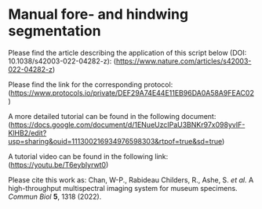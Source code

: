 # Manual fore- and hindwing segmentation

Please find the article describing the application of this script below (DOI: 10.1038/s42003-022-04282-z):
(https://www.nature.com/articles/s42003-022-04282-z)

Please find the link for the corresponding protocol:
(https://www.protocols.io/private/DEF29A74E44E11EB96DA0A58A9FEAC02)

A more detailed tutorial can be found in the following document:
(https://docs.google.com/document/d/1ENueUzcIPaU3BNKr97x098yvIF-KlHB2/edit?usp=sharing&ouid=111300216934976598303&rtpof=true&sd=true)

A tutorial video can be found in the following link:
(https://youtu.be/T6eybIyrwt0)

Please cite this work as:
Chan, W-P., Rabideau Childers, R., Ashe, S. *et al.* A high-throughput multispectral imaging system for museum specimens. *Commun Biol* **5**, 1318 (2022).
